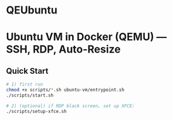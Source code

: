 # QEUbuntu
# Ubuntu VM in Docker (QEMU) — SSH, RDP, Auto-Resize

## Quick Start
```bash
# 1) first run
chmod +x scripts/*.sh ubuntu-vm/entrypoint.sh
./scripts/start.sh

# 2) (optional) if RDP black screen, set up XFCE:
./scripts/setup-xfce.sh
